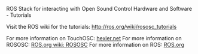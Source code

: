 ROS Stack for interacting with Open Sound Control Hardware and Software - Tutorials

Visit the ROS wiki for the tutorials: http://ros.org/wiki/rososc_tutorials

For more information on TouchOSC: [hexler.net](http://hexler.net/software/touchosc)
For more information on ROSOSC: [ROS.org wiki: ROSOSC](http://ros.org/wiki/rososc)
For more information on ROS: [ROS.org](http://ros.org)
